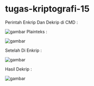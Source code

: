 # tugas-kriptografi-15
Perintah Enkrip Dan Dekrip di CMD :

![gambar](https://user-images.githubusercontent.com/121703984/210905620-61e13e03-cc90-4e96-93fc-be922065fc07.png)
Plainteks :


![gambar](https://user-images.githubusercontent.com/121703984/210905833-0e938efe-83a9-4819-9c24-9a1fb56d97ce.png)

Setelah Di Enkrip :




![gambar](https://user-images.githubusercontent.com/121703984/210905919-05d7050d-b51f-41ca-8f40-6b4aa68d776e.png)



Hasil Dekrip :








![gambar](https://user-images.githubusercontent.com/121703984/210905945-bbf379b4-f994-42d6-a7df-e13b238c7369.png)


